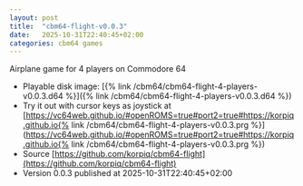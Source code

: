 ```yaml
---
layout: post
title:  "cbm64-flight-v0.0.3"
date:   2025-10-31T22:40:45+02:00
categories: cbm64 games
---
```


Airplane game for 4 players on Commodore 64

- Playable disk image: [{% link /cbm64/cbm64-flight-4-players-v0.0.3.d64 %}]({% link /cbm64/cbm64-flight-4-players-v0.0.3.d64 %})
- Try it out with cursor keys as joystick at [https://vc64web.github.io/#openROMS=true#port2=true#https://korpiq.github.io{% link /cbm64/cbm64-flight-4-players-v0.0.3.prg %}](https://vc64web.github.io/#openROMS=true#port2=true#https://korpiq.github.io{% link /cbm64/cbm64-flight-4-players-v0.0.3.prg %})
- Source [https://github.com/korpiq/cbm64-flight](https://github.com/korpiq/cbm64-flight)
- Version 0.0.3 published at 2025-10-31T22:40:45+02:00

